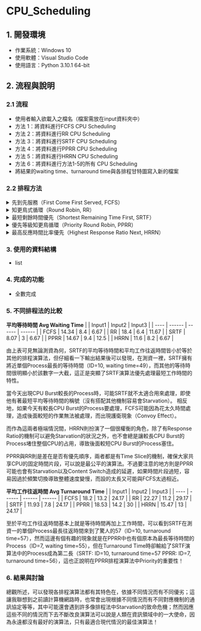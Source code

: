 # CPU_Scheduling

## 1. 開發環境

- 作業系統：Windows 10
- 使用軟體：Visual Studio Code
- 使用語言：Python 3.10.1 64-bit

## 2. 流程與說明

### 2.1 流程

- 使用者輸入欲載入之檔名（檔案需放在input資料夾中）
- 方法 1：將資料進行FCFS CPU Scheduling
- 方法 2：將資料進行RR CPU Scheduling
- 方法 3：將資料進行SRTF CPU Scheduling
- 方法 4：將資料進行PPRR CPU Scheduling
- 方法 5：將資料進行HRRN CPU Scheduling
- 方法 6：將資料進行方法1-5的所有 CPU Scheduling
- 將結果的waiting time、turnaround time與各排程甘特圖寫入新的檔案

### 2.2 排程方法

<details>
  <summary>先到先服務（First Come First Served, FCFS）</summary>

  Arrival time越早的Process越優先取得CPU控制權。

</details>

<details>
  <summary>知更鳥式循環（Round Robin, RR）</summary>

  作業系統會規定CPU Time Slice（Time Quantum），Process享有固定的時間取得CPU控制權，如未能在時間內完成則會被迫放棄CPU，回到Ready的狀態。

</details>
 
<details>
  <summary>最短剩餘時間優先（Shortest Remaining Time First, SRTF）</summary>

  Process剩餘的工作時間越小，越優先取得CPU控制權。

</details>


<details>
  <summary>優先等級知更鳥循環（Priority Round Robin, PPRR）</summary>

  由優先等級（Priority）較高的Process優先取得CPU控制權，如優先等級一樣則進行知更鳥循環，直到工作結束或更高等級的Process出現。

</details>


<details>
  <summary>最高反應時間比率優先（Highest Response Ratio Next, HRRN）</summary>

  計算Process的反應時間比率（Response Ratio），由最高的優先取得CPU控制權。

</details>

### 3. 使用的資料結構

- list

### 4. 完成的功能

- 全數完成

### 5. 不同排程法的比較

**平均等待時間 Avg Waiting Time**
|      | Input1 | Input2 | Input3 |
| ---- | ------ | ------ | ------ |
| FCFS | 14.34  | 8.4    | 6.67   |
| RR   | 18.4   | 6.4    | 11.67  |
| SRTF | 8.07   | 3      | 6.67   |
| PPRR | 14.67  | 9.4    | 12.5   |
| HRRN | 11.6   | 8.2    | 6.67   |

由上表可見無論測資為何，SRTF的平均等待時間和平均工作往返時間皆小於等於其他的排程演算法，但仔細看一下輸出結果後可以發現，在測資一裡，SRTF擁有將近單個Process最長的等待時間（ID=10, waiting time=49），而其他的等待時間很明顯小於該數字一大截，這正是突顯了SRTF演算法優先處理最短工作時間的特性。

當今天出現CPU Burst較長的Process時，可能SRTF就不太適合用來處理，即使他有著最短平均等待時間的稱號（沒有搭配其他機制容易會Starvation）。
相反地，如果今天有較長CPU Burst的Process要處理，FCFS可能因為花太久時間處理，造成後面較短的作業無法被處理，而出現護衛現象（Convoy Effect）。

而作為這兩者極端情況間，HRRN則扮演了一個很權衡的角色，除了有Response Ratio的機制可以避免Starvation的狀況之外，也不會總是讓較長CPU Burst的Process堵住整個CPU的占用，導致後面較短CPU Burst的Process塞住。

PPRR與RR則是差在是否有優先順序，兩者都是有Time Slice的機制，確保大家共享CPU的固定時間片段，可以說是最公平的演算法。不過要注意的地方則是PPRR可能也會有Starvation以及Content Switch造成的延遲，如果時間片段過短，容易因過於頻繁切換導致整體速度變慢，而設的太長又可能與FCFS太過相近。

**平均工作往返時間 Avg Turnaround Time**
|      | Input1 | Input2 | Input3 |
| ---- | ------ | ------ | ------ |
| FCFS | 18.2   | 13.2   | 24.17  |
| RR   | 22.27  | 11.2   | 29.17  |
| SRTF | 11.93  | 7.8    | 24.17  |
| PPRR | 18.53  | 14.2   | 30     |
| HRRN | 15.47  | 13     | 24.17  |

至於平均工作往返時間基本上就是等待時間再加上工作時間，可以看到SRTF在測資一的單個Process最長往返時間來到了驚人的57（ID=10, turnaround time=57），然而這邊有個有趣的現象就是在PPRR中也有個原本為最長等待時間的Process（ID=7, waiting time=55），但在Turnaround Time時卻輸給了SRTF演算法中的Process成為第二長（SRTF: ID=10, turnaround time=57 PPRR: ID=7, turnaround time=56），這也正說明在PPRR排程演算法中Priority的重要性！


### 6. 結果與討論
總觀所述，可以發現各排程演算法都有其特色在，依據不同情況而有不同優劣；這讓我聯想到之前讀計算機網路時，也常會出現根據不同情況而有不同對應機制的通訊協定等等，其中可能還會遇到許多像排程法中Starvation的致命危機；然而因應這些不同的情況而下去不斷改良演算法可以說是人類在資訊領域中的一大使命，因為永遠都沒有最好的演算法，只有最適合現代情況的最佳演算法！
